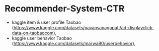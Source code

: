 # Recommender-System-CTR

- kaggle item & user profile Taobao (https://www.kaggle.com/datasets/pavansanagapati/ad-displayclick-data-on-taobaocom),  
- kaggle user behavior Taobao (https://www.kaggle.com/datasets/marwa80/userbehavior), 
